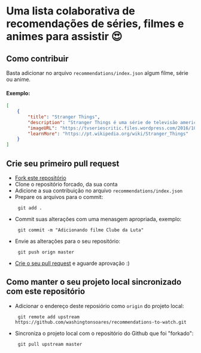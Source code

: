# Uma lista colaborativa de recomendações de séries, filmes e animes para assistir :heart_eyes:

## Como contribuir

Basta adicionar no arquivo `recommendations/index.json` algum filme, série ou anime.

#### Exemplo:
```json
[
    {
        "title": "Stranger Things",
        "description": "Stranger Things é uma série de televisão americana de ficção científica e terror criada, escrita e dirigida pelos irmãos Matt e Ross Duffer.",
        "imageURL": "https://tvseriescritic.files.wordpress.com/2016/10/stranger-things-bicycle-lights-children.jpg",
        "learnMore": "https://pt.wikipedia.org/wiki/Stranger_Things"
    }
]
```

## Crie seu primeiro pull request

- [Fork este repositório](https://help.github.com/articles/fork-a-repo/)
- Clone o repositório forcado, da sua conta
- Adicione a sua contribuição no arquivo `recommendations/index.json`
- Prepare os arquivos para o commit: 
    ```shell
     git add .
    ```
- Commit suas alterações com uma menasgem apropriada, exemplo: 
    ```shell
     git commit -m "Adicionando filme Clube da Luta"
    ```
- Envie as alterações para o seu repositório:
     ```shell
      git push orign master
    ```
- [Crie o seu pull request](https://github.com/washingtonsoares/recommendations-to-watch/pull/new/master) e aguarde aprovação :)

## Como manter o seu projeto local sincronizado com este repositório
- Adicionar o endereço deste reposiório como `origin` do projeto local: 
     ```shell
      git remote add upstream https://github.com/washingtonsoares/recommendations-to-watch.git
    ```
- Sincroniza o projeto local com o repositório do Github que foi "forkado": 
     ```shell
      git pull upstream master
    ```